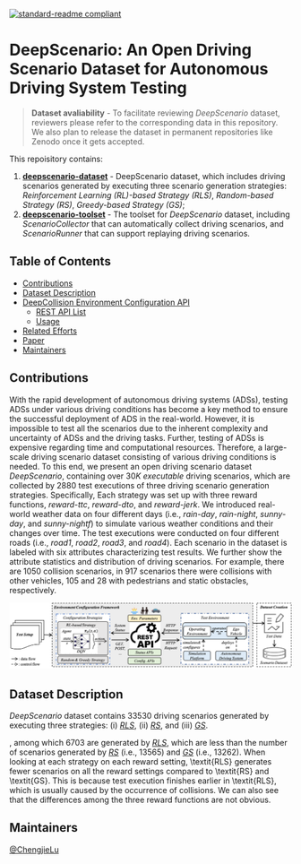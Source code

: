 [![standard-readme compliant](https://img.shields.io/badge/readme%20style-standard-brightgreen.svg?style=flat-square)](https://github.com/RichardLitt/standard-readme)
# DeepScenario: An Open Driving Scenario Dataset for Autonomous Driving System Testing

> **Dataset avaliability** - To facilitate reviewing *DeepScenario* dataset, reviewers please refer to the corresponding data in this repository. We also plan to release the dataset in permanent repositories like Zenodo once it gets accepted.<br/>

This repoisitory contains:

1. **[deepscenario-dataset](https://github.com/Simula-COMPLEX/DeepScenario/tree/main/deepscenario-dataset)** - DeepScenario dataset, which includes driving scenarios generated by executing three scenario generation strategies: *Reinforcement Learning (RL)-based Strategy (RLS)*, *Random-based Strategy (RS)*, *Greedy-based Strategy (GS)*;
2. **[deepscenario-toolset](https://github.com/Simula-COMPLEX/DeepScenario/tree/main/deepscenario-toolset)** - The toolset for *DeepScenario* dataset, including *ScenarioCollector* that can automatically collect driving scenarios, and *ScenarioRunner* that can support replaying driving scenarios.

## Table of Contents
- [Contributions](#contributions)
- [Dataset Description](#dataset-description)
- [DeepCollision Environment Configuration API](#deepCollision-environment-configuration-api)
  - [REST API List](#rest-api-list)
  - [Usage](#usage)
- [Related Efforts](#related-efforts)
- [Paper](#paper)
- [Maintainers](#maintainers)

## Contributions
With the rapid development of autonomous driving systems (ADSs), testing ADSs under various driving conditions has become a key method to ensure the successful deployment of ADS in the real-world. However, it is impossible to test all the scenarios due to the inherent complexity and uncertainty of ADSs and the driving tasks. Further, testing of ADSs is expensive regarding time and computational resources. Therefore, a large-scale driving scenario dataset consisting of various driving conditions is needed. To this end, we present an open driving scenario dataset *DeepScenario*, containing over 30*K* *executable* driving scenarios, which are collected by 2880 test executions of three driving scenario generation strategies. Specifically, Each strategy was set up with three reward functions, *reward-ttc*, *reward-dto*, and *reward-jerk*. We introduced real-world weather data on four different days (i.e., *rain-day*, *rain-night*, *sunny-day*, and *sunny-nightf*) to simulate various weather conditions and their changes over time. The test executions were conducted on four different roads (i.e., *road1*, *road2*, *road3*, and *road4*). 
Each scenario in the dataset is labeled with six attributes characterizing test results. We further show the attribute statistics and distribution of driving scenarios. For example, there are 1050 collision scenarios, in 917 scenarios there were collisions with other vehicles, 105 and 28 with pedestrians and static obstacles, respectively.

![image](https://github.com/Simula-COMPLEX/DeepScenario/blob/main/figures/dataset-generation-overview.png)

## Dataset Description
*DeepScenario* dataset contains 33530 driving scenarios generated by executing three strategies: (i) *[RLS](https://github.com/Simula-COMPLEX/DeepScenario/tree/main/deepscenario-dataset/rl_based-strategy)*, (ii) *[RS](https://github.com/Simula-COMPLEX/DeepScenario/tree/main/deepscenario-dataset/random-strategy)*, and (iii) *[GS](https://github.com/Simula-COMPLEX/DeepScenario/tree/main/deepscenario-dataset/greedy-strategy)*. 


, among which 6703 are generated by *[RLS](https://github.com/Simula-COMPLEX/DeepScenario/tree/main/deepscenario-dataset/rl_based-strategy)*, which are less than the number of scenarios generated by *[RS](https://github.com/Simula-COMPLEX/DeepScenario/tree/main/deepscenario-dataset/random-strategy)* (i.e., 13565) and *[GS](https://github.com/Simula-COMPLEX/DeepScenario/tree/main/deepscenario-dataset/greedy-strategy)* (i.e., 13262). When looking at each strategy on each reward setting, \textit{RLS} generates fewer scenarios on all the reward settings compared to \textit{RS} and \textit{GS}.
This is because test execution finishes earlier in \textit{RLS}, which is usually caused by the occurrence of collisions. We can also see that the differences among the three reward functions are not obvious.

## Maintainers
[@ChengjieLu](https://github.com/chengjie-lu)
